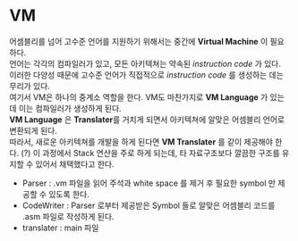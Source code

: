 # VM  

어셈블리를 넘어 고수준 언어를 지원하기 위해서는 중간에 **Virtual Machine** 이 필요하다.  
언어는 각각의 컴파일러가 있고, 모든 아키텍쳐는 약속된 *instruction code* 가 있다.  
이러한 다양성 때문에 고수준 언어가 직접적으로 *instruction code* 를 생성하는 데는 무리가 있다.  
여기서 VM은 하나의 중계소 역할을 한다. VM도 마찬가지로 **VM Language** 가 있는데 이는 컴파일러가 생성하게 된다.  
**VM Language** 은 **Translater**를 거치게 되면서 아키텍쳐에 알맞은 어셈블리 언어로 변환되게 된다.  
따라서, 새로운 아키텍쳐를 개발을 하게 된다면 **VM Translater** 를 같이 제공해야 한다. (?)
이 과정에서 Stack 연산을 주로 하게 되는데, 타 자료구조보다 깔끔한 구조를 유지할 수 있어서 채택했다고 한다. 



- Parser : .vm 파일을 읽어 주석과 white space 를 제거 후 필요한 symbol 만 제공할 수 있도록 한다.  
- CodeWriter : Parser 로부터 제공받은 Symbol 들로 알맞은 어셈블리 코드를 .asm 파일로 작성하게 된다.  
- translater : main 파일
